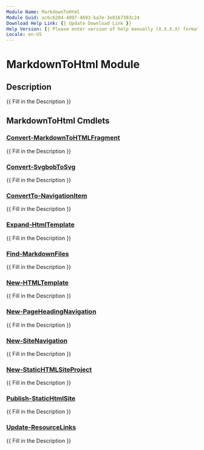 ```yaml
---
Module Name: MarkdownToHtml
Module Guid: ac6c6204-4097-4693-ba7e-3e0167383c24
Download Help Link: {{ Update Download Link }}
Help Version: {{ Please enter version of help manually (X.X.X.X) format }}
Locale: en-US
---
```


# MarkdownToHtml Module
## Description
{{ Fill in the Description }}

## MarkdownToHtml Cmdlets
### [Convert-MarkdownToHTMLFragment](Convert-MarkdownToHTMLFragment.md)
{{ Fill in the Description }}

### [Convert-SvgbobToSvg](Convert-SvgbobToSvg.md)
{{ Fill in the Description }}

### [ConvertTo-NavigationItem](ConvertTo-NavigationItem.md)
{{ Fill in the Description }}

### [Expand-HtmlTemplate](Expand-HtmlTemplate.md)
{{ Fill in the Description }}

### [Find-MarkdownFiles](Find-MarkdownFiles.md)
{{ Fill in the Description }}

### [New-HTMLTemplate](New-HTMLTemplate.md)
{{ Fill in the Description }}

### [New-PageHeadingNavigation](New-PageHeadingNavigation.md)
{{ Fill in the Description }}

### [New-SiteNavigation](New-SiteNavigation.md)
{{ Fill in the Description }}

### [New-StaticHTMLSiteProject](New-StaticHTMLSiteProject.md)
{{ Fill in the Description }}

### [Publish-StaticHtmlSite](Publish-StaticHtmlSite.md)
{{ Fill in the Description }}

### [Update-ResourceLinks](Update-ResourceLinks.md)
{{ Fill in the Description }}

